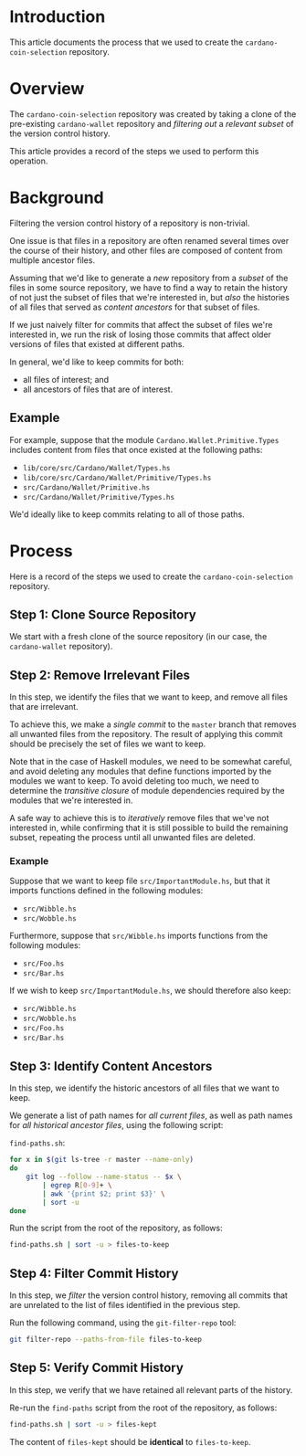 # Introduction

This article documents the process that we used to create the
`cardano-coin-selection` repository.

# Overview

The `cardano-coin-selection` repository was created by taking a clone of the
pre-existing `cardano-wallet` repository and *filtering out* a *relevant
subset* of the version control history.

This article provides a record of the steps we used to perform this operation.

# Background

Filtering the version control history of a repository is non-trivial.

One issue is that files in a repository are often renamed several times over
the course of their history, and other files are composed of content from
multiple ancestor files.

Assuming that we'd like to generate a *new* repository from a *subset* of the
files in some source repository, we have to find a way to retain the history of
not just the subset of files that we're interested in, but *also* the histories
of all files that served as *content ancestors* for that subset of files.

If we just naively filter for commits that affect the subset of files we're
interested in, we run the risk of losing those commits that affect older
versions of files that existed at different paths.

In general, we'd like to keep commits for both:

 * all files of interest; and
 * all ancestors of files that are of interest.

## Example

For example, suppose that the module `Cardano.Wallet.Primitive.Types` includes
content from files that once existed at the following paths:

 * `lib/core/src/Cardano/Wallet/Types.hs`
 * `lib/core/src/Cardano/Wallet/Primitive/Types.hs`
 * `src/Cardano/Wallet/Primitive.hs`
 * `src/Cardano/Wallet/Primitive/Types.hs`

We'd ideally like to keep commits relating to all of those paths.

# Process

Here is a record of the steps we used to create the `cardano-coin-selection`
repository.

## Step 1: Clone Source Repository

We start with a fresh clone of the source repository (in our case, the
`cardano-wallet` repository).

## Step 2: Remove Irrelevant Files

In this step, we identify the files that we want to keep, and remove all files
that are irrelevant.

To achieve this, we make a *single commit* to the `master` branch that removes
all unwanted files from the repository. The result of applying this commit
should be precisely the set of files we want to keep.

Note that in the case of Haskell modules, we need to be somewhat careful, and
avoid deleting any modules that define functions imported by the modules we
want to keep. To avoid deleting too much, we need to determine the *transitive
closure* of module dependencies required by the modules that we're interested
in.

A safe way to achieve this is to *iteratively* remove files that we've not
interested in, while confirming that it is still possible to build the
remaining subset, repeating the process until all unwanted files are deleted.

### Example

Suppose that we want to keep file `src/ImportantModule.hs`, but that it imports
functions defined in the following modules:

 * `src/Wibble.hs`
 * `src/Wobble.hs`

Furthermore, suppose that `src/Wibble.hs` imports functions from the following
modules:

 * `src/Foo.hs`
 * `src/Bar.hs`

If we wish to keep `src/ImportantModule.hs`, we should therefore also keep:

 * `src/Wibble.hs`
 * `src/Wobble.hs`
 * `src/Foo.hs`
 * `src/Bar.hs`

## Step 3: Identify Content Ancestors

In this step, we identify the historic ancestors of all files that we want to
keep.

We generate a list of path names for *all current files*, as well as path names
for *all historical ancestor files*, using the following script:

`find-paths.sh`:
```sh
for x in $(git ls-tree -r master --name-only)
do
    git log --follow --name-status -- $x \
        | egrep R[0-9]+ \
        | awk '{print $2; print $3}' \
        | sort -u
done
```

Run the script from the root of the repository, as follows:
```sh
find-paths.sh | sort -u > files-to-keep
```

## Step 4: Filter Commit History

In this step, we *filter* the version control history, removing all commits
that are unrelated to the list of files identified in the previous step.

Run the following command, using the `git-filter-repo` tool:

```sh
git filter-repo --paths-from-file files-to-keep
```

## Step 5: Verify Commit History

In this step, we verify that we have retained all relevant parts of the
history.

Re-run the `find-paths` script from the root of the repository, as follows:
```sh
find-paths.sh | sort -u > files-kept
```

The content of `files-kept` should be **identical** to `files-to-keep`.
